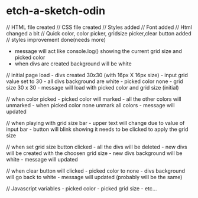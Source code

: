 # etch-a-sketch-odin

// HTML file created 
// CSS file created
// Styles added
// Font added
// Html changed a bit
// Quick color, color picker, gridsize picker,clear button added
// styles improvement done(needs more)


- message will act like console.log() showing the current grid size and picked color
- when divs are created background will be white

// initial page load
    - divs created 30x30 (with 16px X 16px size)
    - input grid value set to 30
    - all divs background are white 
    - picked color none
    - grid size 30 x 30
    - message will load with picked color and grid size (initial)

// when color picked
    - picked color will marked 
    - all the other colors will unmarked
    - when picked color none unmark all colors
    - message will updated

// when playing with grid size bar
    - upper text will change due to value of input bar
    - button will blink showing it needs to be clicked to apply the grid size

// when set grid size button clicked
    - all the divs will be deleted
    - new divs will be created with the choosen grid size
    - new divs background will be white
    - message will updated

// when clear button will clicked
    - picked color to none
    - divs background will go back to white
    - message will updated (probably will be the same)

// Javascript variables
    - picked color
    - picked grid size
    - etc...